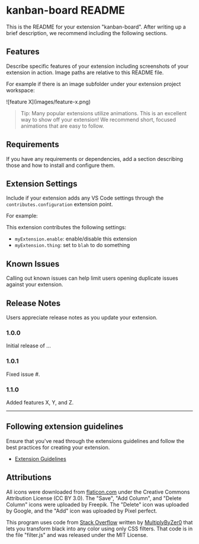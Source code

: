 # kanban-board README

This is the README for your extension "kanban-board". After writing up a brief description, we recommend including the following sections.

## Features

Describe specific features of your extension including screenshots of your extension in action. Image paths are relative to this README file.

For example if there is an image subfolder under your extension project workspace:

\!\[feature X\]\(images/feature-x.png\)

> Tip: Many popular extensions utilize animations. This is an excellent way to show off your extension! We recommend short, focused animations that are easy to follow.

## Requirements

If you have any requirements or dependencies, add a section describing those and how to install and configure them.

## Extension Settings

Include if your extension adds any VS Code settings through the `contributes.configuration` extension point.

For example:

This extension contributes the following settings:

* `myExtension.enable`: enable/disable this extension
* `myExtension.thing`: set to `blah` to do something

## Known Issues

Calling out known issues can help limit users opening duplicate issues against your extension.

## Release Notes

Users appreciate release notes as you update your extension.

### 1.0.0

Initial release of ...

### 1.0.1

Fixed issue #.

### 1.1.0

Added features X, Y, and Z.

---

## Following extension guidelines

Ensure that you've read through the extensions guidelines and follow the best practices for creating your extension.

* [Extension Guidelines](https://code.visualstudio.com/api/references/extension-guidelines)

## Attributions

All icons were downloaded from [flaticon.com](https://www.flaticon.com) under the Creative Commons Attribution License (CC BY 3.0). The "Save", "Add Column", and "Delete Column" icons were uploaded by Freepik. The "Delete" icon was uploaded by Google, and the "Add" icon was uploaded by Pixel perfect.

This program uses code from [Stack Overflow](https://stackoverflow.com/questions/42966641/how-to-transform-black-into-any-given-color-using-only-css-filters/43960991#43960991) written by [MultiplyByZer0](https://stackoverflow.com/users/2688027/multiplybyzer0) that lets you transform black into any color using only CSS filters. That code is in the file "filter.js" and was released under the MIT License.
